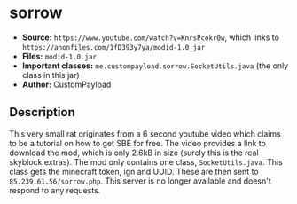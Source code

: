 # sorrow
* **Source:** `https://www.youtube.com/watch?v=KnrsPcokr0w`, which links to `https://anonfiles.com/1fD393y7ya/modid-1.0_jar`
* **Files:** `modid-1.0.jar`
* **Important classes:** `me.custompayload.sorrow.SocketUtils.java` (the only class in this jar)
* **Author:** CustomPayload

## Description
This very small rat originates from a 6 second youtube video which claims to be a tutorial on how to get SBE for free. The video provides a link to download the mod, which is only 2.6kB in size (surely this is the real skyblock extras).
The mod only contains one class, `SocketUtils.java`. This class gets the minecraft token, ign and UUID. These are then sent to `85.239.61.56/sorrow.php`.
This server is no longer available and doesn't respond to any requests.